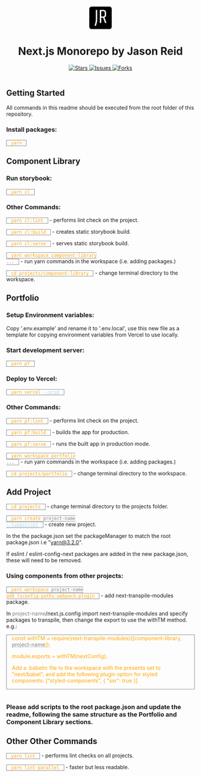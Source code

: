 <!--
    For better readability, use markdown preview.
    Windows VS Code: Ctrl + Shift + V
    Windows Atom: Ctrl + Shift + M
-->

<p align="center">
  <a href="https://jasonreid.dev">
    <img alt="jasonreid.dev logo" src="./images/icon.png" width="60" />
  </a>
</p>
<h1 align="center">
  Next.js Monorepo by Jason Reid
</h1>
<div align="center">
  <a href="https://github.com/jasonreiddev/nextjs/stargazers">
    <img src="https://img.shields.io/github/stars/jasonreiddev/nextjs" alt="Stars">
  </a>
  <a href="https://github.com/jasonreiddev/nextjs/issues">
    <img src="https://img.shields.io/github/issues/jasonreiddev/nextjs" alt="Issues">
  </a>
  <a href="https://github.com/jasonreiddev/nextjs/network/members">
    <img src="https://img.shields.io/github/forks/jasonreiddev/nextjs" alt="Forks">
  </a>
  </div>
<br>

## Getting Started

All commands in this readme should be executed from the root folder of this repository.

### Install packages:

`yarn`

## Component Library

### Run storybook:

`yarn cl`

### Other Commands:

`yarn cl:lint` - performs lint check on the project.

`yarn cl:build` - creates static storybook build.

`yarn cl:serve` - serves static storybook build.

<code>yarn workspace component-library <span title="placeholder">...</span></code> - run yarn commands in the workspace (i.e. adding packages.)

`cd projects/component-library` - change terminal directory to the workspace.

## Portfolio

### Setup Environment variables:

Copy '.env.example' and rename it to '.env.local', use this new file as a template for copying environment variables from Vercel to use locally.

### Start development server:

`yarn pf`

### Deploy to Vercel:

<code>yarn vercel <span title="optional">--prod</span></code>

### Other Commands:

`yarn pf:lint` - performs lint check on the project.

`yarn pf:build` - builds the app for production.

`yarn pf:serve` - runs the built app in production mode.

<code>yarn workspace portfolio <span title="placeholder">...</span></code> - run yarn commands in the workspace (i.e. adding packages.)

`cd projects/portfolio` - change terminal directory to the workspace.

## Add Project

`cd projects` - change terminal directory to the projects folder.

<code>yarn create <span title="placeholder">project-name</span> <span title="optional">--typescript</span></code> - create new project.

In the the package.json set the packageManager to match the root package.json i.e "yarn@3.2.0".

If eslint / eslint-config-next packages are added in the new package.json, these will need to be removed.

### Using components from other projects:

<code>yarn workspace <span title="placeholder">project-name</span> add tsconfig-paths-webpack-plugin</code> - add next-transpile-modules package.

In <span title="placeholder">project-name</span>/next.js.config import next-transpile-modules and specify packages to transpile, then change the export to use the withTM method. e.g.:

<div class="codeblock">
const withTM = require(next-transpile-modules)([component-library<span title="optional">, <span title="placeholder">project-name</span></span>]);

module.exports = withTM(nextConfig);

Add a .babelrc file to the workspace with the presents set to "next/babel", and add the following plugin option for styled components: ["styled-components", { "ssr": true }]

</div>

### Please add scripts to the root package.json and update the readme, following the same structure as the Portfolio and Component Library sections.

## Other Other Commands

`yarn lint` - performs lint checks on all projects.

`yarn lint-parallel` - faster but less readable.

<br/>

 <style>
   Markdown viewer has stripped style tags
    <!--
    a:hover {
        text-decoration: none;
    }
    code, .codeblock {
        color: orange;
        border: 1px solid grey;
        padding: 0 1em;
    }
    .codeblock {
        display: inline-block;
        margin-bottom: 1em;
    }
    span[title="placeholder"] {
        color: grey;  
    }
    span[title="optional"] {
        color: lightblue;  
        text-decoration: underline;
    }
    -->
</style>
